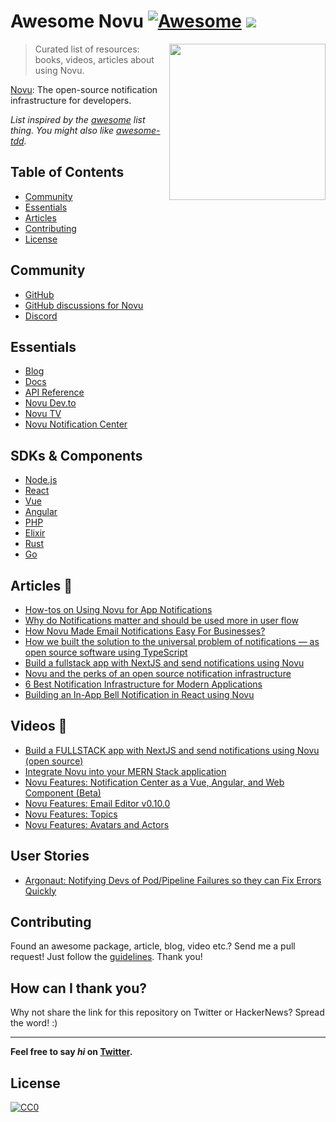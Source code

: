 # Awesome Novu [![Awesome](https://cdn.rawgit.com/sindresorhus/awesome/d7305f38d29fed78fa85652e3a63e154dd8e8829/media/badge.svg)](https://github.com/sindresorhus/awesome) ![](https://img.shields.io/badge/unicodeveloper-approved-brightgreen.svg)

[<img src="https://super-static-assets.s3.amazonaws.com/1e9f5a51-c4c6-4fca-b6e8-25fa0186f139/images/1b0b8afa-a688-408a-bb0e-d30742073965.svg" align="right" width="250">](https://github.com/novuhq/novu)

> Curated list of resources: books, videos, articles about using Novu.

[Novu](https://github.com/novuhq/novu): The open-source notification infrastructure for developers.

_List inspired by the [awesome](https://github.com/sindresorhus/awesome) list thing. You might also like [awesome-tdd](https://github.com/unicodeveloper/awesome-tdd)._

## Table of Contents

  - [Community](#community)
  - [Essentials](#essentials)
  - [Articles](#articles)
  - [Contributing](#contributing)
  - [License](#license)

## Community 

- [GitHub](https://github.com/novuhq/novu)
- [GitHub discussions for Novu](https://github.com/novuhq/novu/discussions)
- [Discord](https://discord.novu.co)

## Essentials

- [Blog](https://novu.co/blog)
- [Docs](https://docs.novu.co)
- [API Reference](https://docs.novu.co/api/overview)
- [Novu Dev.to](https://dev.to/novu)
- [Novu TV](https://www.youtube.com/@novuhq/videos)
- [Novu Notification Center](https://docs.novu.co/notification-center/getting-started)

## SDKs & Components

- [Node.js](https://github.com/novuhq/novu/tree/next/packages/node)
- [React](https://docs.novu.co/notification-center/getting-started)
- [Vue](https://docs.novu.co/notification-center/vue-component)
- [Angular](https://github.com/novuhq/novu/tree/next/packages/notification-center-angular)
- [PHP](https://github.com/unicodeveloper/novu)
- [Elixir](https://github.com/novuhq/elixir)
- [Rust](https://github.com/novuhq/rust)
- [Go](https://github.com/novuhq/go-novu)


## Articles 🔗

- [How-tos on Using Novu for App Notifications](https://novu.co/blog/how-to/)
- [Why do Notifications matter and should be used more in user flow](https://iqra-firdose.hashnode.dev/why-do-notifications-matter-and-should-be-used-more-in-user-flow)
- [How Novu Made Email Notifications Easy For Businesses?](https://aviyel.com/post/3866/how-novu-made-email-notifications-easy-for-businesses)
- [How we built the solution to the universal problem of notifications — as open source software using TypeScript](https://www.eddiejaoude.io/blog-may-2022-nextjs-novu)
- [Build a fullstack app with NextJS and send notifications using Novu](https://snipcart.com/blog/nextjs-faunadb)
- [Novu and the perks of an open source notification infrastructure](https://aviyel.com/post/3285/novu-and-the-perks-of-an-open-source-notification-infrastructure)
- [6 Best Notification Infrastructure for Modern Applications](https://geekflare.com/best-notification-infrastructure/)
- [Building an In-App Bell Notification in React using Novu](https://blog.documatic.com/building-an-in-app-bell-notification-in-react-using-novu/)



## Videos 🎥

- [Build a FULLSTACK app with NextJS and send notifications using Novu (open source)](https://www.youtube.com/watch?v=dRzrd-6kciM&ab_channel=EddieJaoude)
- [Integrate Novu into your MERN Stack application](https://www.youtube.com/watch?v=zkPH-QtvpXk&ab_channel=Aviyel)
- [Novu Features: Notification Center as a Vue, Angular, and Web Component (Beta)](https://www.youtube.com/watch?v=kEOGm6kZWAw&ab_channel=Novu-TheFirstNotificationInfrastructure)
- [Novu Features: Email Editor v0.10.0](https://www.youtube.com/watch?v=sh1TuuuvrX4&t=123s&ab_channel=Novu-TheFirstNotificationInfrastructure)
- [Novu Features: Topics](https://www.youtube.com/watch?v=RNCgyMQ9Nt4&t=92s&ab_channel=Novu-TheFirstNotificationInfrastructure)
- [Novu Features: Avatars and Actors](https://www.youtube.com/watch?v=pFk65ia17-U&ab_channel=Novu-TheFirstNotificationInfrastructure)

## User Stories

- [Argonaut: Notifying Devs of Pod/Pipeline Failures so they can Fix Errors Quickly ](https://www.argonaut.dev/blog/notifications-architecture)

## Contributing

Found an awesome package, article, blog, video etc.? Send me a pull request! Just follow the [guidelines](/CONTRIBUTING.md). Thank you!


## How can I thank you?

Why not share the link for this repository on Twitter or HackerNews? Spread the word! :)

---

**Feel free to say _hi_ on [Twitter](https://twitter.com/unicodeveloper).**

## License

[![CC0](http://mirrors.creativecommons.org/presskit/buttons/88x31/svg/cc-zero.svg)](http://creativecommons.org/publicdomain/zero/1.0/)
